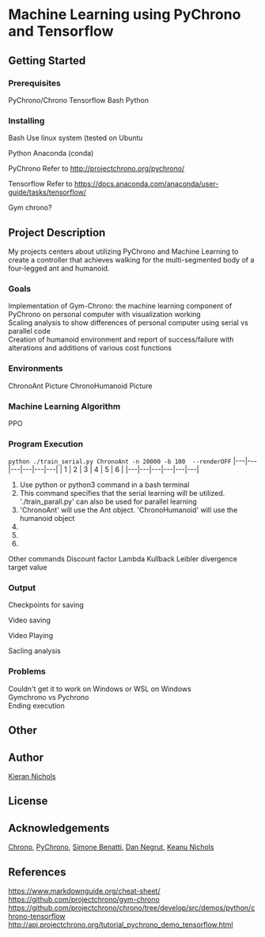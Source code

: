 # Machine Learning using PyChrono and Tensorflow

## Getting Started

### Prerequisites
PyChrono/Chrono
Tensorflow
Bash
Python

### Installing
Bash
Use linux system (tested on Ubuntu

Python
Anaconda (conda)

PyChrono
Refer to http://projectchrono.org/pychrono/

Tensorflow
Refer to https://docs.anaconda.com/anaconda/user-guide/tasks/tensorflow/

Gym chrono?

## Project Description
My projects centers about utilizing PyChrono and Machine Learning to create a controller that achieves walking for the multi-segmented body of a four-legged ant and humanoid.  

### Goals
Implementation of Gym-Chrono: the machine learning component of PyChrono on personal computer with visualization working  
Scaling analysis to show differences of personal computer using serial vs parallel code  
Creation of humanoid environment and report of success/failure with alterations and additions of various cost functions  

### Environments
ChronoAnt
Picture
ChronoHumanoid
Picture

### Machine Learning Algorithm
PPO


### Program Execution

`python ./train_serial.py ChronoAnt -n 20000 -b 100  --renderOFF`
|---|---|---|---|---|---|
| 1	     | 2	            | 3	       | 4      | 5     |  6       |
|---|---|---|---|---|---|

1. Use python or python3 command in a bash terminal
2. This command specifies that the serial learning will be utilized. './train_parall.py' can also be used for parallel learning
3. 'ChronoAnt' will use the Ant object. 'ChronoHumanoid' will use the humanoid object
4.
5.
6.

Other commands
Discount factor
Lambda
Kullback Leibler divergence target value


### Output

Checkpoints for saving

Video saving

Video Playing

Sacling analysis

### Problems
Couldn't get it to work on Windows or WSL on Windows  
Gymchrono vs Pychrono  
Ending execution  

## Other

## Author

[Kieran Nichols](https://github.com/kieran-nichols)

## License

## Acknowledgements

[Chrono](http://projectchrono.org/),  [PyChrono](https://projectchrono.org/pychrono/),  [Simone Benatti](https://github.com/Benatti1991),  [Dan Negrut](http://homepages.cae.wisc.edu/~negrut/),  [Keanu Nichols](https://github.com/kmn5409)

## References
https://www.markdownguide.org/cheat-sheet/
https://github.com/projectchrono/gym-chrono
https://github.com/projectchrono/chrono/tree/develop/src/demos/python/chrono-tensorflow
http://api.projectchrono.org/tutorial_pychrono_demo_tensorflow.html
